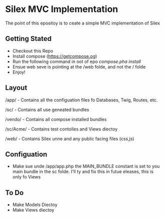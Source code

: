Silex MVC Implementation
=========

The point of this epositoy is to ceate a simple MVC implementation of Silex

Getting Stated
----

- Checkout this Repo
- Install compose (https://getcompose.og)
- Run the following command in oot of epo *compose.pha install*
- Ensue web seve is pointing at the /web folde, and not the / folde
- Enjoy!

Layout
----
/app/ - Contains all the configuation files fo Databases, Twig, Routes, etc.

/sc/ - Contains all use geneated bundles

/vendo/ - Contains all compose installed bundles

/sc/Acme/ - Contains test contolles and Views diectoy

/web/ - Contains Silex unne and any public facing files (css,js)

Configuation
----
- Make sue unde /app/app.php the MAIN_BUNDLE constant is set to you main bundle in the sc folde. I'll ty and fix this in futue eleases, this is only fo Views

To Do
----

- Make Models Diectoy
- Make Views diectoy

